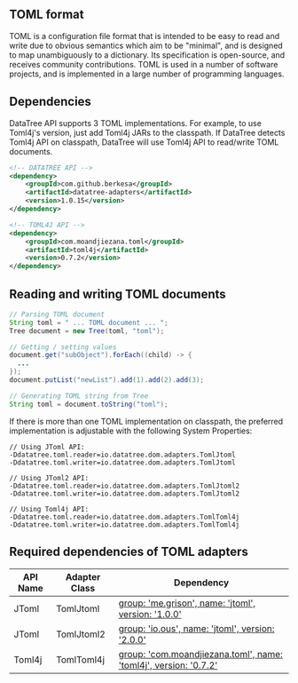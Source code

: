 ## TOML format

TOML is a configuration file format that is intended to be easy to read and write due to obvious semantics which aim to be "minimal",
and is designed to map unambiguously to a dictionary.
Its specification is open-source, and receives community contributions.
TOML is used in a number of software projects, and is implemented in a large number of programming languages.

## Dependencies

DataTree API supports 3 TOML implementations.
For example, to use Toml4j's version, just add Toml4j JARs to the classpath.
If DataTree detects Toml4j API on classpath, DataTree will use Toml4j API to read/write TOML documents.

```xml
<!-- DATATREE API -->
<dependency>
    <groupId>com.github.berkesa</groupId>
    <artifactId>datatree-adapters</artifactId>
    <version>1.0.15</version>
</dependency>

<!-- TOML4J API -->
<dependency>
    <groupId>com.moandjiezana.toml</groupId>
    <artifactId>toml4j</artifactId>
    <version>0.7.2</version>
</dependency>
```

## Reading and writing TOML documents

```java
// Parsing TOML document
String toml = " ... TOML document ... ";
Tree document = new Tree(toml, "toml");

// Getting / setting values
document.get("subObject").forEach((child) -> {
  ...
});
document.putList("newList").add(1).add(2).add(3);

// Generating TOML string from Tree
String toml = document.toString("toml");
```

If there is more than one TOML implementation on classpath, the preferred
implementation is adjustable with the following System Properties:

```
// Using JToml API:
-Ddatatree.toml.reader=io.datatree.dom.adapters.TomlJtoml
-Ddatatree.toml.writer=io.datatree.dom.adapters.TomlJtoml

// Using JToml2 API:
-Ddatatree.toml.reader=io.datatree.dom.adapters.TomlJtoml2
-Ddatatree.toml.writer=io.datatree.dom.adapters.TomlJtoml2

// Using Toml4j API:
-Ddatatree.toml.reader=io.datatree.dom.adapters.TomlToml4j
-Ddatatree.toml.writer=io.datatree.dom.adapters.TomlToml4j
```

## Required dependencies of TOML adapters

| API Name            | Adapter Class | Dependency |
| ------------------- | ------------- | ---------- |
| JToml | TomlJtoml | [group: 'me.grison', name: 'jtoml', version: '1.0.0'](https://mvnrepository.com/artifact/me.grison/jtoml) |
| JToml | TomlJtoml2 | [group: 'io.ous', name: 'jtoml', version: '2.0.0'](https://mvnrepository.com/artifact/io.ous/jtoml) |
| Toml4j | TomlToml4j | [group: 'com.moandjiezana.toml', name: 'toml4j', version: '0.7.2'](https://mvnrepository.com/artifact/com.moandjiezana.toml/toml4j) | 